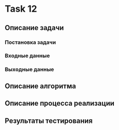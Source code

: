 # Task 12
## Описание задачи
### Постановка задачи

### Входные данные

### Выходные данные

## Описание алгоритма

## Описание процесса реализации

## Результаты тестирования